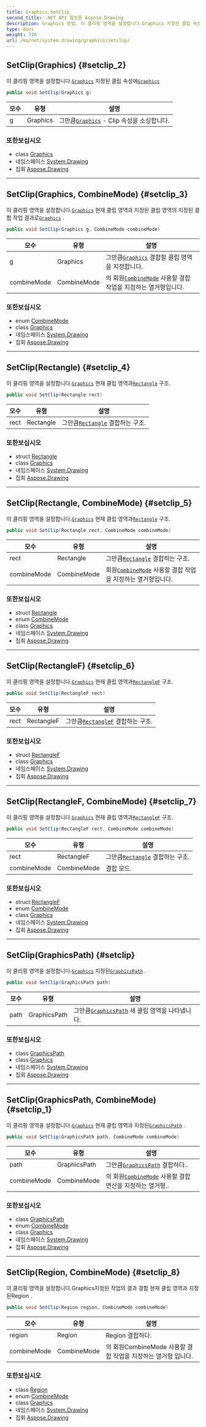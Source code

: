 ```yaml
---
title: Graphics.SetClip
second_title: .NET API 참조용 Aspose.Drawing
description: Graphics 방법. 이 클리핑 영역을 설정합니다.Graphics 지정된 클립 속성에Graphics
type: docs
weight: 710
url: /ko/net/system.drawing/graphics/setclip/
---
```

## SetClip(Graphics) {#setclip_2}

이 클리핑 영역을 설정합니다.[`Graphics`](../) 지정된 클립 속성에[`Graphics`](../)

```csharp
public void SetClip(Graphics g)
```

| 모수 | 유형 | 설명 |
| --- | --- | --- |
| g | Graphics | 그만큼[`Graphics`](../) - Clip 속성을 소싱합니다. |

### 또한보십시오

* class [Graphics](../)
* 네임스페이스 [System.Drawing](../../graphics/)
* 집회 [Aspose.Drawing](../../../)

---

## SetClip(Graphics, CombineMode) {#setclip_3}

이 클리핑 영역을 설정합니다.[`Graphics`](../) 현재 클립 영역과 지정된 클립 영역의 지정된 결합 작업 결과로[`Graphics`](../) .

```csharp
public void SetClip(Graphics g, CombineMode combineMode)
```

| 모수 | 유형 | 설명 |
| --- | --- | --- |
| g | Graphics | 그만큼[`Graphics`](../) 결합할 클립 영역을 지정합니다. |
| combineMode | CombineMode | 의 회원[`CombineMode`](../../../system.drawing.drawing2d/combinemode/) 사용할 결합 작업을 지정하는 열거형입니다. |

### 또한보십시오

* enum [CombineMode](../../../system.drawing.drawing2d/combinemode/)
* class [Graphics](../)
* 네임스페이스 [System.Drawing](../../graphics/)
* 집회 [Aspose.Drawing](../../../)

---

## SetClip(Rectangle) {#setclip_4}

이 클리핑 영역을 설정합니다.[`Graphics`](../) 현재 클립 영역과[`Rectangle`](../../rectangle/) 구조.

```csharp
public void SetClip(Rectangle rect)
```

| 모수 | 유형 | 설명 |
| --- | --- | --- |
| rect | Rectangle | 그만큼[`Rectangle`](../../rectangle/) 결합하는 구조. |

### 또한보십시오

* struct [Rectangle](../../rectangle/)
* class [Graphics](../)
* 네임스페이스 [System.Drawing](../../graphics/)
* 집회 [Aspose.Drawing](../../../)

---

## SetClip(Rectangle, CombineMode) {#setclip_5}

이 클리핑 영역을 설정합니다.[`Graphics`](../) 현재 클립 영역과[`Rectangle`](../../rectangle/) 구조.

```csharp
public void SetClip(Rectangle rect, CombineMode combineMode)
```

| 모수 | 유형 | 설명 |
| --- | --- | --- |
| rect | Rectangle | 그만큼[`Rectangle`](../../rectangle/) 결합하는 구조. |
| combineMode | CombineMode | 회원[`CombineMode`](../../../system.drawing.drawing2d/combinemode/) 사용할 결합 작업을 지정하는 열거형입니다. |

### 또한보십시오

* struct [Rectangle](../../rectangle/)
* enum [CombineMode](../../../system.drawing.drawing2d/combinemode/)
* class [Graphics](../)
* 네임스페이스 [System.Drawing](../../graphics/)
* 집회 [Aspose.Drawing](../../../)

---

## SetClip(RectangleF) {#setclip_6}

이 클리핑 영역을 설정합니다.[`Graphics`](../) 현재 클립 영역과[`RectangleF`](../../rectanglef/) 구조.

```csharp
public void SetClip(RectangleF rect)
```

| 모수 | 유형 | 설명 |
| --- | --- | --- |
| rect | RectangleF | 그만큼[`RectangleF`](../../rectanglef/) 결합하는 구조. |

### 또한보십시오

* struct [RectangleF](../../rectanglef/)
* class [Graphics](../)
* 네임스페이스 [System.Drawing](../../graphics/)
* 집회 [Aspose.Drawing](../../../)

---

## SetClip(RectangleF, CombineMode) {#setclip_7}

이 클리핑 영역을 설정합니다.[`Graphics`](../) 현재 클립 영역과[`RectangleF`](../../rectanglef/) 구조.

```csharp
public void SetClip(RectangleF rect, CombineMode combineMode)
```

| 모수 | 유형 | 설명 |
| --- | --- | --- |
| rect | RectangleF | 그만큼[`Rectangle`](../../rectangle/) 결합하는 구조. |
| combineMode | CombineMode | 결합 모드. |

### 또한보십시오

* struct [RectangleF](../../rectanglef/)
* enum [CombineMode](../../../system.drawing.drawing2d/combinemode/)
* class [Graphics](../)
* 네임스페이스 [System.Drawing](../../graphics/)
* 집회 [Aspose.Drawing](../../../)

---

## SetClip(GraphicsPath) {#setclip}

이 클리핑 영역을 설정합니다.[`Graphics`](../) 지정된[`GraphicsPath`](../../../system.drawing.drawing2d/graphicspath/) .

```csharp
public void SetClip(GraphicsPath path)
```

| 모수 | 유형 | 설명 |
| --- | --- | --- |
| path | GraphicsPath | 그만큼[`GraphicsPath`](../../../system.drawing.drawing2d/graphicspath/) 새 클립 영역을 나타냅니다. |

### 또한보십시오

* class [GraphicsPath](../../../system.drawing.drawing2d/graphicspath/)
* class [Graphics](../)
* 네임스페이스 [System.Drawing](../../graphics/)
* 집회 [Aspose.Drawing](../../../)

---

## SetClip(GraphicsPath, CombineMode) {#setclip_1}

이 클리핑 영역을 설정합니다.[`Graphics`](../) 현재 클립 영역과 지정된[`GraphicsPath`](../../../system.drawing.drawing2d/graphicspath/) .

```csharp
public void SetClip(GraphicsPath path, CombineMode combineMode)
```

| 모수 | 유형 | 설명 |
| --- | --- | --- |
| path | GraphicsPath | 그만큼[`GraphicsPath`](../../../system.drawing.drawing2d/graphicspath/) 결합하다.. |
| combineMode | CombineMode | 의 회원[`CombineMode`](../../../system.drawing.drawing2d/combinemode/) 사용할 결합 연산을 지정하는 열거형.. |

### 또한보십시오

* class [GraphicsPath](../../../system.drawing.drawing2d/graphicspath/)
* enum [CombineMode](../../../system.drawing.drawing2d/combinemode/)
* class [Graphics](../)
* 네임스페이스 [System.Drawing](../../graphics/)
* 집회 [Aspose.Drawing](../../../)

---

## SetClip(Region, CombineMode) {#setclip_8}

이 클리핑 영역을 설정합니다.Graphics지정된 작업의 결과 결합 현재 클립 영역과 지정된Region .

```csharp
public void SetClip(Region region, CombineMode combineMode)
```

| 모수 | 유형 | 설명 |
| --- | --- | --- |
| region | Region | Region 결합하다. |
| combineMode | CombineMode | 의 회원CombineMode 사용할 결합 작업을 지정하는 열거형 입니다. |

### 또한보십시오

* class [Region](../../region/)
* enum [CombineMode](../../../system.drawing.drawing2d/combinemode/)
* class [Graphics](../)
* 네임스페이스 [System.Drawing](../../graphics/)
* 집회 [Aspose.Drawing](../../../)


